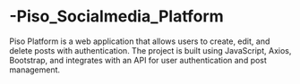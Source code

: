 # -Piso_Socialmedia_Platform
Piso Platform is a web application that allows users to create, edit, and delete posts with authentication. The project is built using JavaScript, Axios, Bootstrap, and integrates with an API for user authentication and post management.
